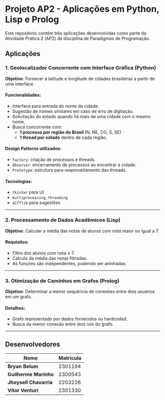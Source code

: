 # Projeto AP2 - Aplicações em Python, Lisp e Prolog

Este repositório contém três aplicações desenvolvidas como parte da Atividade Prática 2 (AP2) da disciplina de Paradigmas de Programação.

## Aplicações

### 1. Geolocalizador Concorrente com Interface Gráfica (Python)

**Objetivo**: Fornecer a latitude e longitude de cidades brasileiras a partir de uma interface.

#### Funcionalidades:
- Interface para entrada do nome da cidade.
- Sugestão de nomes similares em caso de erro de digitação.
- Solicitação do estado quando há mais de uma cidade com o mesmo nome.
- Busca concorrente com:
  - **1 processo por região do Brasil** (N, NE, CO, S, SE)
  - **1 thread por estado** dentro de cada região.

#### Design Patterns utilizados:
- `Factory`: criação de processos e threads.
- `Observer`: encerramento de processos ao encontrar a cidade.
- `Prototype`: estrutura para reaproveitamento das threads.

#### Tecnologias:
- `tkinter` para UI
- `multiprocessing`, `threading`
- `difflib` para sugestões

---

### 2. Processamento de Dados Acadêmicos (Lisp)

**Objetivo**: Calcular a média das notas de alunos com nota maior ou igual a 7.

#### Requisitos:
- Filtro dos alunos com nota ≥ 7.
- Cálculo da média das notas filtradas.
- As funções são independentes, podendo ser aninhadas.

---

### 3. Otimização de Caminhos em Grafos (Prolog)

**Objetivo**: Determinar a menor sequência de conexões entre dois usuários em um grafo.

#### Detalhes:
- Grafo representado por dados fornecidos ou hardcoded.
- Busca da menor conexão entre dois nós do grafo.

---

## Desenvolvedores

| Nome                   | Matrícula  |
|------------------------|------------|
| **Bryan Belum**         | 2301194    |
| **Guilherme Marinho**   | 2300543    |
| **Jhoysell Chavarria**  | 2203226    |
| **Vitor Venturi**       | 2301330    |
